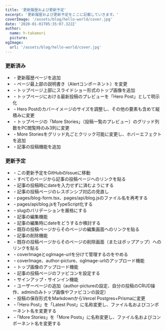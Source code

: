```yaml
---
title: '更新履歴および更新予定'
excerpt: '更新履歴および更新予定をここに記載していきます。'
coverImage: '/assets/blog/hello-world/cover.jpg'
date: '2020-01-01T05:35:07.322Z'
author:
  name: h-takamori
  picture: 
ogImage:
  url: '/assets/blog/hello-world/cover.jpg'
---
```


### 更新済み

- ・更新履歴ページを追加
- ・ページ最上部の説明書き（Alertコンポーネント）を変更
- ・トップページ上部にスライドショー形式のトップ画像を追加
- ・トップページにおける最新投稿のプレビューを「Hero Post」として明示化
- ・Hero Postのカバーイメージのサイズを調整し、その他の要素も含めて縦積みに変更
- ・トップページの「More Stories」（投稿一覧のプレビュー）のグリッド列数をPC閲覧時のみ3列に変更
- ・More Storiesをグリッド丸ごとクリック可能に変更し、ホバーエフェクトを追加
- ・記事の投稿機能を追加

### 更新予定

- ・この更新予定をGitHubのIssueに移動
- ・すべてのページから記事の投稿ページへのリンクを貼る
- ・記事の投稿時にdateを入力せずに済むようにする
- ・記事の投稿ページのレスポンシブ対応の見直し
- ・pages/blog-form.tsx、pages/api/blog.jsのファイル名を再考する
- ・pages/api/blog.jsをTypeScript化する
- ・slugのバリデーションを厳格にする
- ・記事の編集機能
- ・記事の編集時にdateをどうするか検討する
- ・既存の投稿ページからそのページの編集画面へのリンクを貼る
- ・記事の削除機能
- ・既存の投稿ページからそのページの削除画面（またはポップアップ）へのリンクを貼る
- ・coverImageとogImage-urlを分けて管理するのをやめる
- ・coverImage、author-picture、ogImage-urlのアップロード機能
- ・トップ画像のアップロード機能
- ・記事の投稿ページのファビコンを設定する
- ・サインアップ・サインイン機能
- ・ユーザーページの追加（author-pictureの設定、自分の投稿のCRUD操作、adminのみトップ画像やファビコンの設定）
- ・投稿の保存形式をMarkdownからVercel Postgres+Prismaに変更
- ・「Hero Post」を「Latest Post」に名称変更し、ファイル名およびコンポーネント名を変更する
- ・「More Stories」を「More Posts」に名称変更し、ファイル名およびコンポーネント名を変更する
